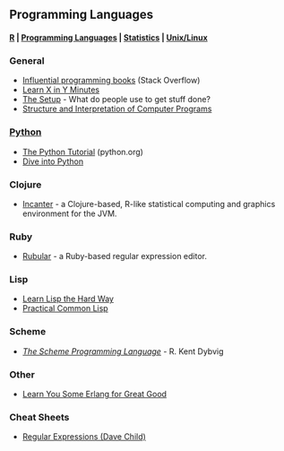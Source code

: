 ## Programming Languages

#### [R](https://github.com/evmo/DataScienceResources/blob/master/R.md) | [Programming Languages](https://github.com/evmo/DataScienceResources/blob/master/ProgLangs.md) | [Statistics](https://github.com/evmo/DataScienceResources/blob/master/Statistics.md) | [Unix/Linux](https://github.com/evmo/DataScienceResources/blob/master/UnixLinux.md)

### General

- [Influential programming books](http://stackoverflow.com/questions/1711/what-is-the-single-most-influential-book-every-programmer-should-read/1735#1735) (Stack Overflow)
- [Learn X in Y Minutes](http://learnxinyminutes)
- [The Setup](http://usesthis.com) - What do people use to get stuff done?
- [Structure and Interpretation of Computer Programs](http://mitpress.mit.edu/sicp/full-text/book/book-Z-H-4.html)

### [Python](http://python.org)

- [The Python Tutorial](https://docs.python.org/2/tutorial/) (python.org)
- [Dive into Python](http://www.diveintopython.net/)

### Clojure

- [Incanter](http://data-sorcery.org/) - a Clojure-based, R-like statistical computing and graphics environment for the JVM.

### Ruby

- [Rubular](http://www.rubular.com/) - a Ruby-based regular expression editor.

### Lisp

- [Learn Lisp the Hard Way](http://learnlispthehardway.org/book/)
- [Practical Common Lisp](http://www.gigamonkeys.com/book/)

### Scheme

- *[The Scheme Programming Language](http://www.scheme.com/tspl4/)* - R. Kent Dybvig

### Other

- [Learn You Some Erlang for Great Good](http://learnyousomeerlang.com/content)

### Cheat Sheets

- [Regular Expressions (Dave Child)](http://www.cheatography.com/davechild/cheat-sheets/regular-expressions/)